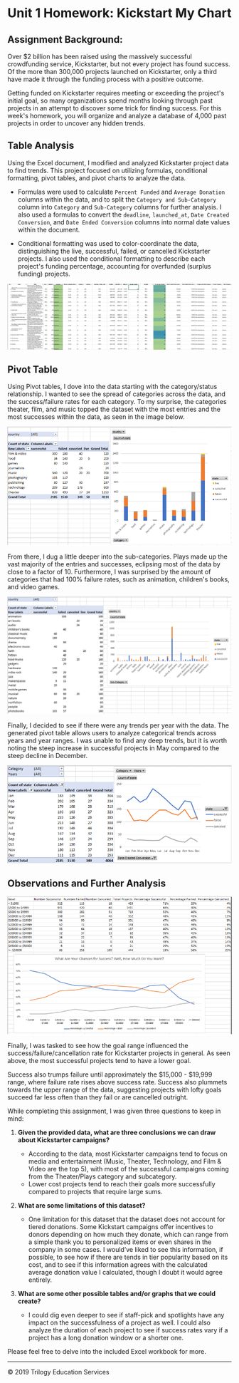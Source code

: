 # Unit 1 Homework: Kickstart My Chart

## Assignment Background:

Over $2 billion has been raised using the massively successful crowdfunding service, Kickstarter, but not every project has found success. Of the more than 300,000 projects launched on Kickstarter, only a third have made it through the funding process with a positive outcome.

Getting funded on Kickstarter requires meeting or exceeding the project's initial goal, so many organizations spend months looking through past projects in an attempt to discover some trick for finding success. For this week's homework, you will organize and analyze a database of 4,000 past projects in order to uncover any hidden trends.

## Table Analysis

Using the Excel document, I modified and analyzed Kickstarter project data to find trends. This project focused on utilizing formulas, conditional formatting, pivot tables, and pivot charts to analyze the data.

* Formulas were used to calculate `Percent Funded` and `Average Donation` columns within the data, and to split the `Category and Sub-Category` column into `Category` and `Sub-Category` columns for further analysis. I also used a formulas to convert the  `deadline`, `launched_at`, `Date Created Conversion`, and `Date Ended Conversion` columns into normal date values within the document.

* Conditional formatting was used to color-coordinate the data, distinguishing the live, successful, failed, or cancelled Kickstarter projects. I also used the conditional formatting to describe each project's funding percentage, accounting for overfunded (surplus funding) projects. 

![Kickstarter Table](Images/FullTable.PNG)

## Pivot Table

Using Pivot tables, I dove into the data starting with the category/status relationship. I wanted to see the spread of categories across the data, and the success/failure rates for each category. To my surprise, the categories theater, film, and music topped the dataset with the most entries and the most successes within the data, as seen in the image below.

![Category Stats](Images/CategoryStats.PNG)

From there, I dug a little deeper into the sub-categories. Plays made up the vast majority of the entries and successes, eclipsing most of the data by close to a factor of 10. Furthermore, I was surprised by the amount of categories that had 100% failure rates, such as animation, children's books, and video games.

![Subcategory Stats](Images/SubcategoryStats.PNG)

Finally, I decided to see if there were any trends per year with the data. The generated pivot table allows users to analyze categorical trends across years and year ranges. I was unable to find any deep trends, but it is worth noting the steep increase in successful projects in May compared to the steep decline in December. 

![Outcomes Based on Launch Date](Images/LaunchDateOutcomes.PNG)

## Observations and Further Analysis
![Goal Outcomes](Images/GoalOutcomes.PNG)

Finally, I was tasked to see how the goal range influenced the success/failure/cancellation rate for Kickstarter projects in general. As seen above, the most successful projects tend to have a lower goal.

Success also trumps failure until approximately the $15,000 - $19,999 range, where failure rate rises above success rate. Success also plummets towards the upper range of the data, suggesting projects with lofty goals succeed far less often than they fail or are cancelled outright.

While completing this assignment, I was given three questions to keep in mind:

1. **Given the provided data, what are three conclusions we can draw about Kickstarter campaigns?**
   * According to the data, most Kickstarter campaigns tend to focus on media and entertainment (Music, Theater, Technology, and Film & Video are the top 5), with most of the successful campaigns coming from the Theater/Plays category and subcategory. 
   * Lower cost projects tend to reach their goals more successfully compared to projects that require large sums. 

2. **What are some limitations of this dataset?**
   * One limitation for this dataset that the dataset does not account for tiered donations. Some Kickstart campaigns offer incentives to donors depending on how much they donate, which can range from a simple thank you to personalized items or even shares in the company in some cases. I would’ve liked to see this information, if possible, to see how if there are tends in tier popularity based on its cost, and to see if this information agrees with the calculated average donation value I calculated, though I doubt it would agree entirely.

3. **What are some other possible tables and/or graphs that we could create?**
   * I could dig even deeper to see if staff-pick and spotlights have any impact on the successfulness of a project as well. I could also analyze the duration of each project to see if success rates vary if a project has a long donation window or a shorter one. 

Please feel free to delve into the included Excel workbook for more.

- - -

© 2019 Trilogy Education Services
